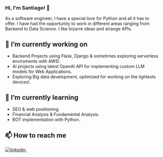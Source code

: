 ### Hi, I'm Santiago! 👋 

As a software engineer, I have a special love for Python and all it has to offer. I have had the opportunity to work in different areas ranging from Backend to Data Science. I like bizarre ideas and strange APIs.

## 🔭 I’m currently working on 
 - Backend Projects using Flask, Django & sometimes exploring serverless enviroments with AWS!.
 - AI projects using latest OpenAI API for implementing custom LLM models for Web Applications.
 - Exploring Big data development, optimized for working on the lightests devices!.

## 🌱 I’m currently learning
 - SEO & web positioning.
 - Financial Analysis & Fundamental Analysis.
 - BOT implementation with Python.

## 📫 How to reach me

<p>
  <a href="https://www.linkedin.com/in/santiagossaa/" rel="nofollow noreferrer">
    <img src="https://img.shields.io/badge/LinkedIn-0077B5?style=for-the-badge&logo=linkedin&logoColor=white" alt="linkedin">
  </a> &nbsp;
</p>

<!--
**santiagoSSAA/santiagoSSAA** is a ✨ _special_ ✨ repository because its `README.md` (this file) appears on your GitHub profile.

Here are some ideas to get you started:

- 🔭 I’m currently working on ...
- 🌱 I’m currently learning ...
- 👯 I’m looking to collaborate on ...
- 🤔 I’m looking for help with ...
- 💬 Ask me about ...
- 📫 How to reach me: ...
- 😄 Pronouns: ...
- ⚡ Fun fact: ...
-->
